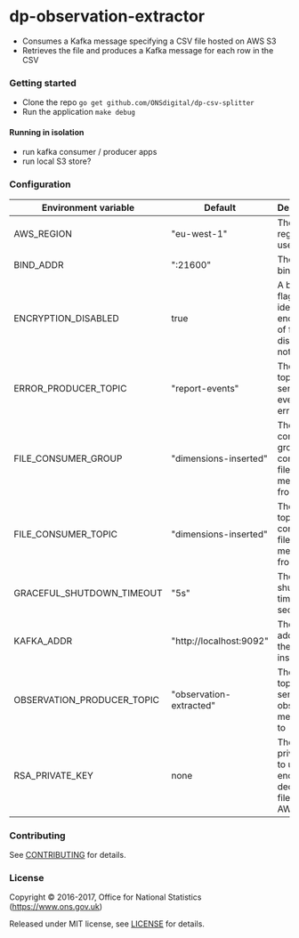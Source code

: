 dp-observation-extractor
================

* Consumes a Kafka message specifying a CSV file hosted on AWS S3
* Retrieves the file and produces a Kafka message for each row in the CSV

### Getting started

* Clone the repo `go get github.com/ONSdigital/dp-csv-splitter`
* Run the application `make debug`

#### Running in isolation
* run kafka consumer / producer apps
* run local S3 store?

### Configuration

| Environment variable       | Default                 | Description
| ---------------------------| ----------------------- | ----------------------------------------------------
| AWS_REGION                 | "eu-west-1"             | The AWS region to use
| BIND_ADDR                  | ":21600"                | The port to bind to
| ENCRYPTION_DISABLED        | true                    | A boolean flag to identify if encryption of files is disabled or not
| ERROR_PRODUCER_TOPIC       | "report-events"         | The Kafka topic to send report event errors to
| FILE_CONSUMER_GROUP        | "dimensions-inserted"   | The Kafka consumer group to consume file messages from
| FILE_CONSUMER_TOPIC        | "dimensions-inserted"   | The Kafka topic to consume file messages from
| GRACEFUL_SHUTDOWN_TIMEOUT  | "5s"                    | The shutdown timeout in seconds
| KAFKA_ADDR                 | "http://localhost:9092" | The address of the Kafka instance
| OBSERVATION_PRODUCER_TOPIC | "observation-extracted" | The Kafka topic to send the observation messages to
| RSA_PRIVATE_KEY            | none                    | The RSA private key to use to encrypt or decrypt files from AWS


### Contributing

See [CONTRIBUTING](CONTRIBUTING.md) for details.

### License

Copyright © 2016-2017, Office for National Statistics (https://www.ons.gov.uk)

Released under MIT license, see [LICENSE](LICENSE.md) for details.
